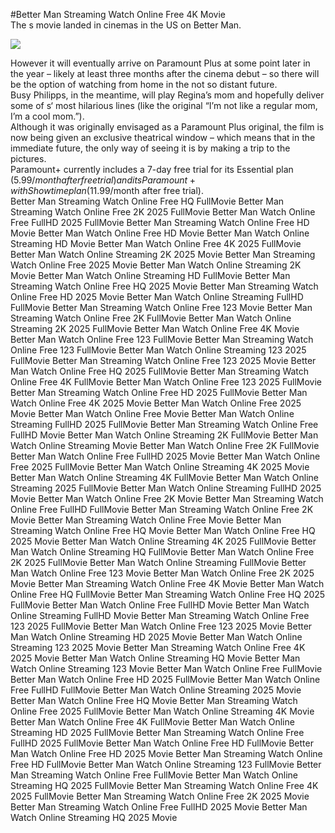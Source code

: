 #Better Man Streaming Watch Online Free 4K Movie  
The s movie landed in cinemas in the US on Better Man.  
  
[![](https://i.imgur.com/qSNzIqt.png)](https://movie.rssnews.media/iykGcUSAg.php)  
  
However it will eventually arrive on Paramount Plus at some point later in the year – likely at least three months after the cinema debut – so there will be the option of watching from home in the not so distant future.  
Busy Philipps, in the meantime, will play Regina’s mom and hopefully deliver some of s‘ most hilarious lines (like the original “I’m not like a regular mom, I’m a cool mom.”).  
Although it was originally envisaged as a Paramount Plus original, the film is now being given an exclusive theatrical window – which means that in the immediate future, the only way of seeing it is by making a trip to the pictures.  
Paramount+ currently includes a 7-day free trial for its Essential plan ($5.99/month after free trial) and its Paramount+ with Showtime plan ($11.99/month after free trial).  
Better Man Streaming Watch Online Free HQ FullMovie
Better Man Streaming Watch Online Free 2K 2025 FullMovie
Better Man Watch Online Free FullHD 2025 FullMovie
Better Man Streaming Watch Online Free HD Movie
Better Man Watch Online Free HD Movie
Better Man Watch Online Streaming HD Movie
Better Man Watch Online Free 4K 2025 FullMovie
Better Man Watch Online Streaming 2K 2025 Movie
Better Man Streaming Watch Online Free 2025 Movie
Better Man Watch Online Streaming 2K Movie
Better Man Watch Online Streaming HD FullMovie
Better Man Streaming Watch Online Free HQ 2025 Movie
Better Man Streaming Watch Online Free HD 2025 Movie
Better Man Watch Online Streaming FullHD FullMovie
Better Man Streaming Watch Online Free 123 Movie
Better Man Streaming Watch Online Free 2K FullMovie
Better Man Watch Online Streaming 2K 2025 FullMovie
Better Man Watch Online Free 4K Movie
Better Man Watch Online Free 123 FullMovie
Better Man Streaming Watch Online Free 123 FullMovie
Better Man Watch Online Streaming 123 2025 FullMovie
Better Man Streaming Watch Online Free 123 2025 Movie
Better Man Watch Online Free HQ 2025 FullMovie
Better Man Streaming Watch Online Free 4K FullMovie
Better Man Watch Online Free 123 2025 FullMovie
Better Man Streaming Watch Online Free HD 2025 FullMovie
Better Man Watch Online Free 4K 2025 Movie
Better Man Watch Online Free 2025 Movie
Better Man Watch Online Free Movie
Better Man Watch Online Streaming FullHD 2025 FullMovie
Better Man Streaming Watch Online Free FullHD Movie
Better Man Watch Online Streaming 2K FullMovie
Better Man Watch Online Streaming Movie
Better Man Watch Online Free 2K FullMovie
Better Man Watch Online Free FullHD 2025 Movie
Better Man Watch Online Free 2025 FullMovie
Better Man Watch Online Streaming 4K 2025 Movie
Better Man Watch Online Streaming 4K FullMovie
Better Man Watch Online Streaming 2025 FullMovie
Better Man Watch Online Streaming FullHD 2025 Movie
Better Man Watch Online Free 2K Movie
Better Man Streaming Watch Online Free FullHD FullMovie
Better Man Streaming Watch Online Free 2K Movie
Better Man Streaming Watch Online Free Movie
Better Man Streaming Watch Online Free HQ Movie
Better Man Watch Online Free HQ 2025 Movie
Better Man Watch Online Streaming 4K 2025 FullMovie
Better Man Watch Online Streaming HQ FullMovie
Better Man Watch Online Free 2K 2025 FullMovie
Better Man Watch Online Streaming FullMovie
Better Man Watch Online Free 123 Movie
Better Man Watch Online Free 2K 2025 Movie
Better Man Streaming Watch Online Free 4K Movie
Better Man Watch Online Free HQ FullMovie
Better Man Streaming Watch Online Free HQ 2025 FullMovie
Better Man Watch Online Free FullHD Movie
Better Man Watch Online Streaming FullHD Movie
Better Man Streaming Watch Online Free 123 2025 FullMovie
Better Man Watch Online Free 123 2025 Movie
Better Man Watch Online Streaming HD 2025 Movie
Better Man Watch Online Streaming 123 2025 Movie
Better Man Streaming Watch Online Free 4K 2025 Movie
Better Man Watch Online Streaming HQ Movie
Better Man Watch Online Streaming 123 Movie
Better Man Watch Online Free FullMovie
Better Man Watch Online Free HD 2025 FullMovie
Better Man Watch Online Free FullHD FullMovie
Better Man Watch Online Streaming 2025 Movie
Better Man Watch Online Free HQ Movie
Better Man Streaming Watch Online Free 2025 FullMovie
Better Man Watch Online Streaming 4K Movie
Better Man Watch Online Free 4K FullMovie
Better Man Watch Online Streaming HD 2025 FullMovie
Better Man Streaming Watch Online Free FullHD 2025 FullMovie
Better Man Watch Online Free HD FullMovie
Better Man Watch Online Free HD 2025 Movie
Better Man Streaming Watch Online Free HD FullMovie
Better Man Watch Online Streaming 123 FullMovie
Better Man Streaming Watch Online Free FullMovie
Better Man Watch Online Streaming HQ 2025 FullMovie
Better Man Streaming Watch Online Free 4K 2025 FullMovie
Better Man Streaming Watch Online Free 2K 2025 Movie
Better Man Streaming Watch Online Free FullHD 2025 Movie
Better Man Watch Online Streaming HQ 2025 Movie